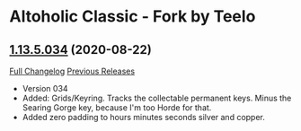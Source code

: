 # Altoholic Classic - Fork by Teelo

## [1.13.5.034](https://github.com/teelolws/Altoholic-Classic/tree/1.13.5.034) (2020-08-22)
[Full Changelog](https://github.com/teelolws/Altoholic-Classic/compare/1.13.5.033...1.13.5.034) [Previous Releases](https://github.com/teelolws/Altoholic-Classic/releases)

- Version 034  
- Added: Grids/Keyring. Tracks the collectable permanent keys. Minus the Searing Gorge key, because I'm too Horde for that.  
- Added zero padding to hours minutes seconds silver and copper.  
